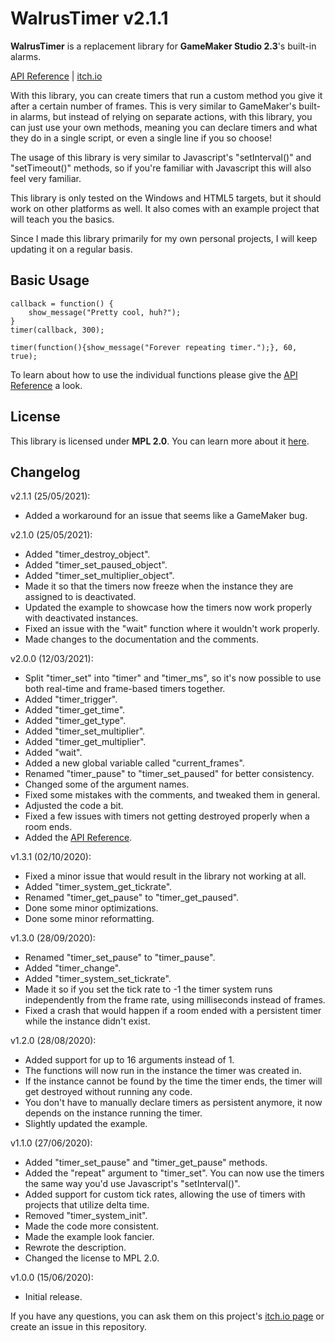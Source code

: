 # WalrusTimer v2.1.1

**WalrusTimer** is a replacement library for **GameMaker Studio 2.3**'s built-in alarms.

[API Reference](https://github.com/MorsGames/WalrusTimer/wiki) | [itch.io](https://mors-games.itch.io/WalrusTimer)

With this library, you can create timers that run a custom method you give it after a certain number of frames. This is very similar to GameMaker's built-in alarms, but instead of relying on separate actions, with this library, you can just use your own methods, meaning you can declare timers and what they do in a single script, or even a single line if you so choose!

The usage of this library is very similar to Javascript's "setInterval()" and "setTimeout()" methods, so if you're familiar with Javascript this will also feel very familiar.

This library is only tested on the Windows and HTML5 targets, but it should work on other platforms as well. It also comes with an example project that will teach you the basics.

Since I made this library primarily for my own personal projects, I will keep updating it on a regular basis.


## Basic Usage

```gml
callback = function() {
	show_message("Pretty cool, huh?");
}
timer(callback, 300);

timer(function(){show_message("Forever repeating timer.");}, 60, true);
```

To learn about how to use the individual functions please give the [API Reference](https://github.com/MorsGames/WalrusTimer/wiki) a look.

## License
This library is licensed under **MPL 2.0**. You can learn more about it [here](https://www.mozilla.org/en-US/MPL/2.0/FAQ/).


## Changelog
v2.1.1 (25/05/2021):
- Added a workaround for an issue that seems like a GameMaker bug.

v2.1.0 (25/05/2021):
- Added "timer_destroy_object".
- Added "timer_set_paused_object".
- Added "timer_set_multiplier_object".
- Made it so that the timers now freeze when the instance they are assigned to is deactivated.
- Updated the example to showcase how the timers now work properly with deactivated instances.
- Fixed an issue with the "wait" function where it wouldn't work properly.
- Made changes to the documentation and the comments.

v2.0.0 (12/03/2021):
- Split "timer_set" into "timer" and "timer_ms", so it's now possible to use both real-time and frame-based timers together.
- Added "timer_trigger".
- Added "timer_get_time".
- Added "timer_get_type".
- Added "timer_set_multiplier".
- Added "timer_get_multiplier".
- Added "wait".
- Added a new global variable called "current_frames".
- Renamed "timer_pause" to "timer_set_paused" for better consistency.
- Changed some of the argument names.
- Fixed some mistakes with the comments, and tweaked them in general.
- Adjusted the code a bit.
- Fixed a few issues with timers not getting destroyed properly when a room ends.
- Added the [API Reference](https://github.com/MorsGames/WalrusTimer/wiki).

v1.3.1 (02/10/2020):
- Fixed a minor issue that would result in the library not working at all.
- Added "timer_system_get_tickrate".
- Renamed "timer_get_pause" to "timer_get_paused".
- Done some minor optimizations.
- Done some minor reformatting.

v1.3.0 (28/09/2020):
- Renamed "timer_set_pause" to "timer_pause".
- Added "timer_change".
- Added "timer_system_set_tickrate".
- Made it so if you set the tick rate to -1 the timer system runs independently from the frame rate, using milliseconds instead of frames. 
- Fixed a crash that would happen if a room ended with a persistent timer while the instance didn't exist.

v1.2.0 (28/08/2020):
- Added support for up to 16 arguments instead of 1.
- The functions will now run in the instance the timer was created in.
- If the instance cannot be found by the time the timer ends, the timer will get destroyed without running any code.
- You don't have to manually declare timers as persistent anymore, it now depends on the instance running the timer.
- Slightly updated the example.

v1.1.0 (27/06/2020):
- Added "timer_set_pause" and "timer_get_pause" methods.
- Added the "repeat" argument to "timer_set". You can now use the timers the same way you'd use Javascript's "setInterval()".
- Added support for custom tick rates, allowing the use of timers with projects that utilize delta time.
- Removed "timer_system_init".
- Made the code more consistent.
- Made the example look fancier.
- Rewrote the description.
- Changed the license to MPL 2.0.

v1.0.0 (15/06/2020):
- Initial release.

If you have any questions, you can ask them on this project's [itch.io page](https://mors-games.itch.io/WalrusTimer) or create an issue in this repository.
